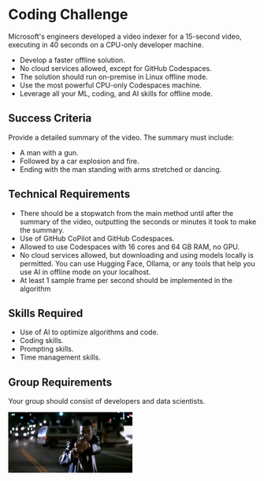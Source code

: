 # Coding Challenge  
  
Microsoft's engineers developed a video indexer for a 15-second video, executing in 40 seconds on a CPU-only developer machine.
  
- Develop a faster offline solution.  
- No cloud services allowed, except for GitHub Codespaces.  
- The solution should run on-premise in Linux offline mode.  
- Use the most powerful CPU-only Codespaces machine.  
- Leverage all your ML, coding, and AI skills for offline mode.  
  
## Success Criteria  
  
Provide a detailed summary of the video. The summary must include:  
  
- A man with a gun.  
- Followed by a car explosion and fire.  
- Ending with the man standing with arms stretched or dancing.  
  
## Technical Requirements  
  
- There should be a stopwatch from the main method until after the summary of the video, outputting the seconds or minutes it took to make the summary.  
- Use of GitHub CoPilot and GitHub Codespaces.  
- Allowed to use Codespaces with 16 cores and 64 GB RAM, no GPU.  
- No cloud services allowed, but downloading and using models locally is permitted. You can use Hugging Face, Ollama, or any tools that help you use AI in offline mode on your localhost.
- At least 1 sample frame per second should be implemented in the algorithm
  
## Skills Required  
  
- Use of AI to optimize algorithms and code.  
- Coding skills.  
- Prompting skills.  
- Time management skills.  
  
## Group Requirements  
  
Your group should consist of developers and data scientists.  
  
<img src="image.png" alt="alt text" width="50%">  

